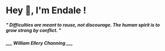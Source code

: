 <h1 title="head"> Hey 👋, I'm Endale !</h1>

**<h5><i>" Difficulties are meant to rouse, not discourage. The human spirit is to grow strong by conflict. "</i></h5>**

*<b>___ William Ellery Channing ___</b>*
